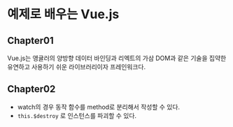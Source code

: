 # 예제로 배우는 Vue.js

## Chapter01
Vue.js는 앵귤러의 양방향 데이터 바인딩과 리엑트의 가삼 DOM과 같은 기술을 집약한 유연하고 사용하기 쉬운 라이브러리이자 프레인워크다.

## Chapter02
- watch의 경우 동작 함수를 method로 분리해서 작성할 수 있다.
- `this.$destroy` 로 인스턴스를 파괴할 수 있다.
